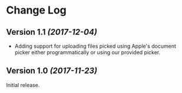 Change Log
==========

Version 1.1 *(2017-12-04)*
----------------------------

- Adding support for uploading files picked using Apple's document picker either programmatically or using our provided picker.

Version 1.0 *(2017-11-23)*
----------------------------

Initial release.
